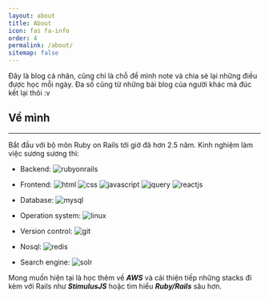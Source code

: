 ```yaml
---
layout: about
title: About
icon: fas fa-info
order: 4
permalink: /about/
sitemap: false
---
```


Đây là blog cá nhân, cũng chỉ là chỗ để mình note và chia sẻ lại những điều được học mỗi ngày. Đa số cũng từ những bài blog của người khác mà đúc kết lại thôi :v

<!--more-->

## Về mình
___
Bắt đầu với bộ môn Ruby on Rails tới giờ đã hơn 2.5 năm. Kinh nghiệm làm việc sương sương thì:

- Backend: ![rubyonrails](https://img.shields.io/badge/Ruby_on_Rails-CC0000?style=for-the-badge&logo=ruby-on-rails&logoColor=white)

- Frontend: ![html](https://img.shields.io/badge/HTML-239120?style=for-the-badge&logo=html5&logoColor=white)   ![css](https://img.shields.io/badge/CSS-239120?&style=for-the-badge&logo=css3&logoColor=white)  ![javascript](https://img.shields.io/badge/JavaScript-F7DF1E?style=for-the-badge&logo=javascript&logoColor=black) ![jquery](https://img.shields.io/badge/jQuery-0769AD?style=for-the-badge&logo=jquery&logoColor=white) ![reactjs](https://img.shields.io/badge/React-20232A?style=for-the-badge&logo=react&logoColor=61DAFB)

- Database: ![mysql](https://img.shields.io/badge/MySQL-00000F?style=for-the-badge&logo=mysql&logoColor=white)

- Operation system: ![linux](https://img.shields.io/badge/Linux-FCC624?style=for-the-badge&logo=linux&logoColor=white)

- Version control: ![git](https://img.shields.io/badge/GIT-F05032?style=for-the-badge&logo=git&logoColor=white)

- Nosql: ![redis](https://img.shields.io/badge/Redis-DC382D?style=for-the-badge&logo=redis&logoColor=white)

- Search engine: ![solr](https://img.shields.io/badge/Solr-D9411E?style=for-the-badge&logo=apache-solr&logoColor=white)


Mong muốn hiện tại là học thêm về ***AWS*** và cải thiện tiếp những stacks đi kèm với Rails như ***StimulusJS*** hoặc tìm hiểu ***Ruby/Rails*** sâu hơn.
